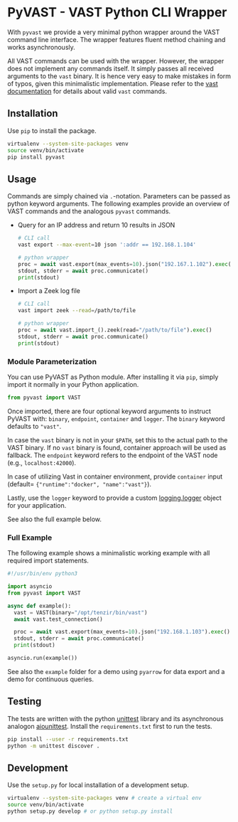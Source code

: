 PyVAST - VAST Python CLI Wrapper
================================

With `pyvast` we provide a very minimal python wrapper around the VAST command
line interface. The wrapper features fluent method chaining and works
asynchronously.

All VAST commands can be used with the wrapper. However, the wrapper does not
implement any commands itself. It simply passes all received arguments to the
`vast` binary. It is hence very easy to make mistakes in form of typos, given
this minimalistic implementation. Please refer to the
[vast documentation](https://docs.tenzir.com/) for details about valid `vast`
commands.

## Installation

Use `pip` to install the package.

```sh
virtualenv --system-site-packages venv
source venv/bin/activate
pip install pyvast
```

## Usage

Commands are simply chained via `.`-notation. Parameters can be passed as python
keyword arguments. The following examples provide an overview of VAST commands
and the analogous `pyvast` commands.

- Query for an IP address and return 10 results in JSON
  ```sh
  # CLI call
  vast export --max-event=10 json ':addr == 192.168.1.104'
  ```
  ```py
  # python wrapper
  proc = await vast.export(max_events=10).json("192.167.1.102").exec()
  stdout, stderr = await proc.communicate()
  print(stdout)
  ```
- Import a Zeek log file
  ```sh
  # CLI call
  vast import zeek --read=/path/to/file
  ```
  ```py
  # python wrapper
  proc = await vast.import_().zeek(read="/path/to/file").exec()
  stdout, stderr = await proc.communicate()
  print(stdout)
  ```

### Module Parameterization

You can use PyVAST as Python module. After installing it via `pip`, simply
import it normally in your Python application.

```py
from pyvast import VAST
```

Once imported, there are four optional keyword arguments to instruct PyVAST
with: `binary`, `endpoint`, `container` and `logger`. The `binary` keyword defaults to
`"vast"`. 

In case the `vast` binary is not in your `$PATH`, set this to the
actual path to the VAST binary. If no `vast` binary is found, container approach will be used as fallback. The `endpoint` keyword refers to the endpoint of
the VAST node (e.g., `localhost:42000`). 

In case of utilizing Vast in container environment, provide `container` input (default= `{"runtime":"docker", "name":"vast"}`).

Lastly, use the `logger` keyword to
provide a custom
[logging.logger](https://docs.python.org/3/library/logging.html#logger-objects)
object for your application.

See also the full example below.

### Full Example

The following example shows a minimalistic working example with all required
import statements.

```py
#!/usr/bin/env python3

import asyncio
from pyvast import VAST

async def example():
  vast = VAST(binary="/opt/tenzir/bin/vast")
  await vast.test_connection()

  proc = await vast.export(max_events=10).json("192.168.1.103").exec()
  stdout, stderr = await proc.communicate()
  print(stdout)

asyncio.run(example())
```

See also the `example` folder for a demo using `pyarrow` for data export and a
demo for continuous queries.

## Testing

The tests are written with the python
[unittest](https://docs.python.org/3/library/unittest.html) library and its
asynchronous analogon [aiounittest](https://pypi.org/project/aiounittest/).
Install the `requirements.txt` first to run the tests.

```sh
pip install --user -r requirements.txt
python -m unittest discover .
```

## Development

Use the `setup.py` for local installation of a development setup.

```sh
virtualenv --system-site-packages venv # create a virtual env
source venv/bin/activate
python setup.py develop # or python setup.py install
```